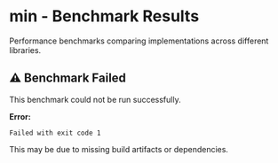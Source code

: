 # min - Benchmark Results

Performance benchmarks comparing implementations across different libraries.

## ⚠️ Benchmark Failed

This benchmark could not be run successfully.

**Error:**
```
Failed with exit code 1
```

This may be due to missing build artifacts or dependencies.

